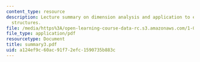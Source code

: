 ```yaml
---
content_type: resource
description: Lecture summary on dimension analysis and application to engineering
  structures.
file: /media/https%3A/open-learning-course-data-rc.s3.amazonaws.com/1-050-engineering-mechanics-i-fall-2007/a124ef9c60ac91f72efc1590735b883c_summary3.pdf
file_type: application/pdf
resourcetype: Document
title: summary3.pdf
uid: a124ef9c-60ac-91f7-2efc-1590735b883c
---
```

